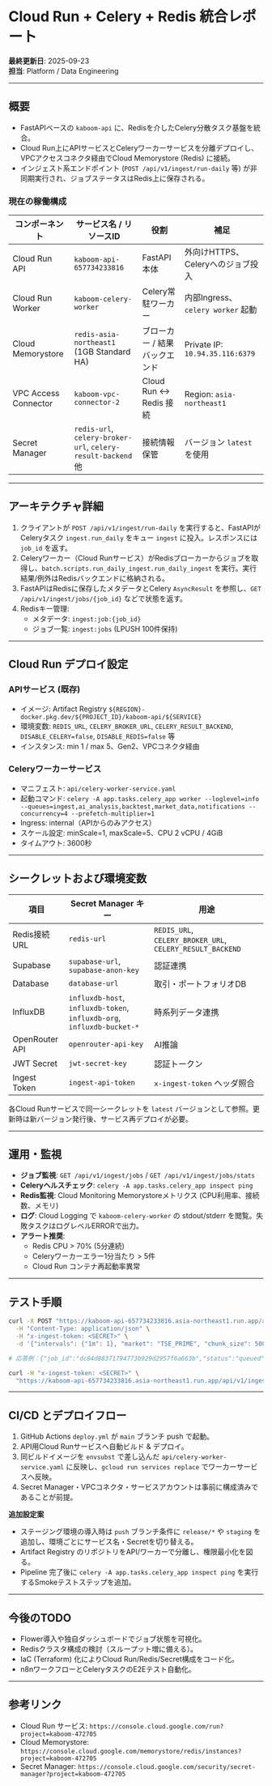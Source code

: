 # Cloud Run + Celery + Redis 統合レポート

**最終更新日**: 2025-09-23  
**担当**: Platform / Data Engineering

---

## 概要
- FastAPIベースの `kaboom-api` に、Redisを介したCelery分散タスク基盤を統合。
- Cloud Run上にAPIサービスとCeleryワーカーサービスを分離デプロイし、VPCアクセスコネクタ経由でCloud Memorystore (Redis) に接続。
- インジェスト系エンドポイント (`POST /api/v1/ingest/run-daily` 等) が非同期実行され、ジョブステータスはRedis上に保存される。

### 現在の稼働構成
| コンポーネント | サービス名 / リソースID | 役割 | 補足 |
| --- | --- | --- | --- |
| Cloud Run API | `kaboom-api-657734233816` | FastAPI本体 | 外向けHTTPS、Celeryへのジョブ投入 |
| Cloud Run Worker | `kaboom-celery-worker` | Celery常駐ワーカー | 内部Ingress、`celery worker` 起動 |
| Cloud Memorystore | `redis-asia-northeast1` (1GB Standard HA) | ブローカー / 結果バックエンド | Private IP: `10.94.35.116:6379` |
| VPC Access Connector | `kaboom-vpc-connector-2` | Cloud Run ↔ Redis 接続 | Region: `asia-northeast1` |
| Secret Manager | `redis-url`, `celery-broker-url`, `celery-result-backend` 他 | 接続情報保管 | バージョン `latest` を使用 |

---

## アーキテクチャ詳細
1. クライアントが `POST /api/v1/ingest/run-daily` を実行すると、FastAPIがCeleryタスク `ingest.run_daily` をキュー `ingest` に投入。レスポンスには `job_id` を返す。
2. Celeryワーカー（Cloud Runサービス）がRedisブローカーからジョブを取得し、`batch.scripts.run_daily_ingest.run_daily_ingest` を実行。実行結果/例外はRedisバックエンドに格納される。
3. FastAPIはRedisに保存したメタデータとCelery `AsyncResult` を参照し、`GET /api/v1/ingest/jobs/{job_id}` などで状態を返す。
4. Redisキー管理:
   - メタデータ: `ingest:job:{job_id}`
   - ジョブ一覧: `ingest:jobs` (LPUSH 100件保持)

---

## Cloud Run デプロイ設定
### APIサービス (既存)
- イメージ: Artifact Registry `${REGION}-docker.pkg.dev/${PROJECT_ID}/kaboom-api/${SERVICE}`
- 環境変数: `REDIS_URL`, `CELERY_BROKER_URL`, `CELERY_RESULT_BACKEND`, `DISABLE_CELERY=false`, `DISABLE_REDIS=false` 等
- インスタンス: min 1 / max 5、Gen2、VPCコネクタ経由

### Celeryワーカーサービス
- マニフェスト: `api/celery-worker-service.yaml`
- 起動コマンド: `celery -A app.tasks.celery_app worker --loglevel=info --queues=ingest,ai_analysis,backtest,market_data,notifications --concurrency=4 --prefetch-multiplier=1`
- Ingress: internal（APIからのみアクセス）
- スケール設定: minScale=1, maxScale=5、CPU 2 vCPU / 4GiB
- タイムアウト: 3600秒

---

## シークレットおよび環境変数
| 項目 | Secret Manager キー | 用途 |
| --- | --- | --- |
| Redis接続URL | `redis-url` | `REDIS_URL`, `CELERY_BROKER_URL`, `CELERY_RESULT_BACKEND` |
| Supabase | `supabase-url`, `supabase-anon-key` | 認証連携 |
| Database | `database-url` | 取引・ポートフォリオDB |
| InfluxDB | `influxdb-host`, `influxdb-token`, `influxdb-org`, `influxdb-bucket-*` | 時系列データ連携 |
| OpenRouter API | `openrouter-api-key` | AI推論 |
| JWT Secret | `jwt-secret-key` | 認証トークン |
| Ingest Token | `ingest-api-token` | `x-ingest-token` ヘッダ照合 |

各Cloud Runサービスで同一シークレットを `latest` バージョンとして参照。更新時は新バージョン発行後、サービス再デプロイが必要。

---

## 運用・監視
- **ジョブ監視**: `GET /api/v1/ingest/jobs` / `GET /api/v1/ingest/jobs/stats`
- **Celeryヘルスチェック**: `celery -A app.tasks.celery_app inspect ping`
- **Redis監視**: Cloud Monitoring Memorystoreメトリクス (CPU利用率、接続数、メモリ)
- **ログ**: Cloud Logging で `kaboom-celery-worker` の stdout/stderr を閲覧。失敗タスクはログレベルERRORで出力。
- **アラート推奨**:
  - Redis CPU > 70% (5分連続)
  - Celeryワーカーエラー1分当たり > 5件
  - Cloud Run コンテナ再起動率異常

---

## テスト手順
```bash
curl -X POST "https://kaboom-api-657734233816.asia-northeast1.run.app/api/v1/ingest/run-daily" \
  -H "Content-Type: application/json" \
  -H "x-ingest-token: <SECRET>" \
  -d '{"intervals": {"1m": 1}, "market": "TSE_PRIME", "chunk_size": 500}'

# 応答例：{"job_id":"dc84d88371794773b929d2957f6a663b","status":"queued"}

curl -H "x-ingest-token: <SECRET>" \
  "https://kaboom-api-657734233816.asia-northeast1.run.app/api/v1/ingest/jobs/dc84d88371794773b929d2957f6a663b"
```

---

## CI/CD とデプロイフロー
1. GitHub Actions `deploy.yml` が `main` ブランチ push で起動。
2. API用Cloud Runサービスへ自動ビルド & デプロイ。
3. 同ビルドイメージを `envsubst` で差し込んだ `api/celery-worker-service.yaml` に反映し、`gcloud run services replace` でワーカーサービスへ反映。
4. Secret Manager・VPCコネクタ・サービスアカウントは事前に構成済みであることが前提。

**追加設定案**
- ステージング環境の導入時は `push` ブランチ条件に `release/*` や `staging` を追加し、環境ごとにサービス名・Secretを切り替える。
- Artifact Registry のリポジトリをAPI/ワーカーで分離し、権限最小化を図る。
- Pipeline 完了後に `celery -A app.tasks.celery_app inspect ping` を実行するSmokeテストステップを追加。

---

## 今後のTODO
- Flower導入や独自ダッシュボードでジョブ状態を可視化。
- Redisクラスタ構成の検討（スループット増に備える）。
- IaC (Terraform) 化によりCloud Run/Redis/Secret構成をコード化。
- n8nワークフローとCeleryタスクのE2Eテスト自動化。

---

## 参考リンク
- Cloud Run サービス: `https://console.cloud.google.com/run?project=kaboom-472705`
- Cloud Memorystore: `https://console.cloud.google.com/memorystore/redis/instances?project=kaboom-472705`
- Secret Manager: `https://console.cloud.google.com/security/secret-manager?project=kaboom-472705`
